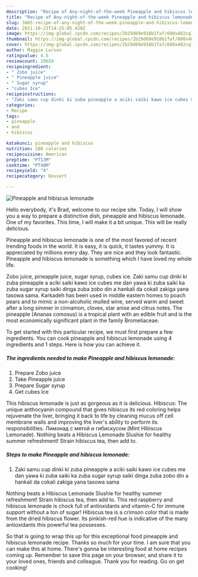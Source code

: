 ```yaml
---
description: "Recipe of Any-night-of-the-week Pineapple and hibiscus lemonade"
title: "Recipe of Any-night-of-the-week Pineapple and hibiscus lemonade"
slug: 3865-recipe-of-any-night-of-the-week-pineapple-and-hibiscus-lemonade
date: 2021-10-21T14:25:05.420Z
image: https://img-global.cpcdn.com/recipes/2b29d69e918b1faf/680x482cq70/pineapple-and-hibiscus-lemonade-recipe-main-photo.jpg
thumbnail: https://img-global.cpcdn.com/recipes/2b29d69e918b1faf/680x482cq70/pineapple-and-hibiscus-lemonade-recipe-main-photo.jpg
cover: https://img-global.cpcdn.com/recipes/2b29d69e918b1faf/680x482cq70/pineapple-and-hibiscus-lemonade-recipe-main-photo.jpg
author: Maggie Larson
ratingvalue: 4.5
reviewcount: 19659
recipeingredient:
- " Zobo juice"
- " Pineapple juice"
- " Sugar syrup"
- "cubes Ice"
recipeinstructions:
- "Zaki samu cup dinki ki zuba pineapple a aciki saiki kawo ice cubes me dan yawa ki zuba saiki ka zuba sugar syrup saiki dinga zuba zobo din a hankali da cokali zakiga yana tasowa sama"
categories:
- Recipe
tags:
- pineapple
- and
- hibiscus

katakunci: pineapple and hibiscus 
nutrition: 288 calories
recipecuisine: American
preptime: "PT13M"
cooktime: "PT40M"
recipeyield: "4"
recipecategory: Dessert

---
```



![Pineapple and hibiscus lemonade](https://img-global.cpcdn.com/recipes/2b29d69e918b1faf/680x482cq70/pineapple-and-hibiscus-lemonade-recipe-main-photo.jpg)

Hello everybody, it's Brad, welcome to our recipe site. Today, I will show you a way to prepare a distinctive dish, pineapple and hibiscus lemonade. One of my favorites. This time, I will make it a bit unique. This will be really delicious.

Pineapple and hibiscus lemonade is one of the most favored of recent trending foods in the world. It is easy, it is quick, it tastes yummy. It is appreciated by millions every day. They are nice and they look fantastic. Pineapple and hibiscus lemonade is something which I have loved my whole life.

Zobo juice, pineapple juice, sugar syrup, cubes ice. Zaki samu cup dinki ki zuba pineapple a aciki saiki kawo ice cubes me dan yawa ki zuba saiki ka zuba sugar syrup saiki dinga zuba zobo din a hankali da cokali zakiga yana tasowa sama. Karkadeh has been used in middle eastern homes to poach pears and to mimic a non-alcoholic mulled wine, served warm and sweet after a long simmer in cinnamon, cloves, star anise and citrus notes. The pineapple (Ananas comosus) is a tropical plant with an edible fruit and is the most economically significant plant in the family Bromeliaceae.


To get started with this particular recipe, we must first prepare a few ingredients. You can cook pineapple and hibiscus lemonade using 4 ingredients and 1 steps. Here is how you can achieve it.

<!--inarticleads1-->

##### The ingredients needed to make Pineapple and hibiscus lemonade:

1. Prepare  Zobo juice
1. Take  Pineapple juice
1. Prepare  Sugar syrup
1. Get cubes Ice


This hibiscus lemonade is just as gorgeous as it is delicious. Hibiscus: The unique anthocyanin compound that gives hibiscus its red coloring helps rejuvenate the liver, bringing it back to life by cleaning mucus off cell membrane walls and improving the liver&#39;s ability to perform its responsibilities. Лимонад с мятой и гибискусом (Mint Hibiscus Lemonade). Nothing beats a Hibiscus Lemonade Slushie for healthy summer refreshment! Strain hibiscus tea, then add to. 

<!--inarticleads2-->

##### Steps to make Pineapple and hibiscus lemonade:

1. Zaki samu cup dinki ki zuba pineapple a aciki saiki kawo ice cubes me dan yawa ki zuba saiki ka zuba sugar syrup saiki dinga zuba zobo din a hankali da cokali zakiga yana tasowa sama


Nothing beats a Hibiscus Lemonade Slushie for healthy summer refreshment! Strain hibiscus tea, then add to. This red raspberry and hibiscus lemonade is chock full of antioxidants and vitamin-C for immune support without a ton of sugar! Hibiscus tea is a crimson color that is made from the dried hibiscus flower. Its pinkish-red hue is indicative of the many antioxidants this powerful tea possesses. 

So that is going to wrap this up for this exceptional food pineapple and hibiscus lemonade recipe. Thanks so much for your time. I am sure that you can make this at home. There's gonna be interesting food at home recipes coming up. Remember to save this page on your browser, and share it to your loved ones, friends and colleague. Thank you for reading. Go on get cooking!
